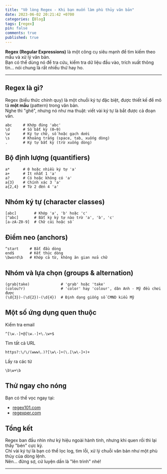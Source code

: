 ```yaml
---
title: "Vỡ lòng Regex - Khi bạn muốn làm phù thủy văn bản"
date: 2023-06-02 20:21:42 +0700
categories: [Blog]
tags: [regex]
pin: false
comments: true
published: true
---
```


**Regex (Regular Expressions)** là một công cụ siêu mạnh để tìm kiếm theo mẫu và xử lý văn bản.  
Bạn có thể dùng nó để tra cứu, kiểm tra dữ liệu đầu vào, trích xuất thông tin... nói chung là rất nhiều thứ hay ho.

---

## Regex là gì?

Regex (biểu thức chính quy) là một chuỗi ký tự đặc biệt, được thiết kế để mô tả **một mẫu** (pattern) trong văn bản.  
Nghe thì "ghê", nhưng nó như ma thuật: viết vài ký tự là bắt được cả đoạn văn.

```text
abc     # Khớp đúng 'abc'
\d      # Số bất kỳ (0–9)
\w      # Ký tự chữ, số hoặc gạch dưới
\s      # Khoảng trắng (space, tab, xuống dòng)
.       # Ký tự bất kỳ (trừ xuống dòng)
```

## Bộ định lượng (quantifiers)

```text
a*      # 0 hoặc nhiều ký tự 'a'
a+      # Ít nhất 1 'a'
a?      # Có hoặc không có 'a'
a{3}    # Chính xác 3 'a'
a{2,4}  # Từ 2 đến 4 'a'
```

## Nhóm ký tự (character classes)

```text
[abc]        # Khớp 'a', 'b' hoặc 'c'
[^abc]       # Bất kỳ ký tự nào trừ 'a', 'b', 'c'
[a-zA-Z0-9]  # Chữ cái hoặc số
```

## Điểm neo (anchors)

```text
^start     # Bắt đầu dòng
end$       # Kết thúc dòng
\bword\b   # Khớp cả từ, không ăn gian nửa chữ
```

## Nhóm và lựa chọn (groups & alternation)

```text
(grab|take)              # 'grab' hoặc 'take'
(colou?r)                # 'color' hay 'colour', dân Anh - Mỹ đều chơi được
(\d{3})-(\d{2})-(\d{4})  # Định dạng giống số CMND kiểu Mỹ
```

## Một số ứng dụng quen thuộc

Kiểm tra email

```text
^[\w.-]+@[\w.-]+\.\w+$
```

Tìm tất cả URL

```text
https?:\/\/(www\.)?[\w\-]+(\.[\w\-]+)+
```

Lấy ra các từ

```text
\b\w+\b
```

## Thử ngay cho nóng

Bạn có thể vọc ngay tại:

- [regex101.com](https://regex101.com/)
- [regexper.com](https://regexper.com/)

## Tổng kết

Regex ban đầu nhìn như ký hiệu ngoài hành tinh, nhưng khi quen rồi thì lại thấy "bén" cực kỳ.  
Chỉ vài ký tự là bạn có thể lọc log, tìm lỗi, xử lý chuỗi văn bản như một phù thủy của dòng lệnh.  
Nên... đừng sợ, cứ luyện dần là "lên trình" nhé!  

--- 